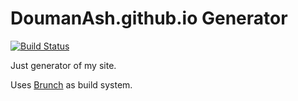 # DoumanAsh.github.io Generator

[![Build Status](https://travis-ci.org/DoumanAsh/DoumanAsh.github.io.svg?branch=gen)](https://travis-ci.org/DoumanAsh/DoumanAsh.github.io)

Just generator of my site.

Uses [Brunch](http://brunch.io) as build system.
